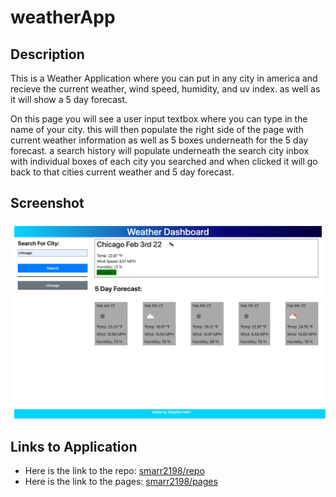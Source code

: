 # weatherApp

## Description

This is a Weather Application where you can put in any city in america and recieve the current weather, wind speed, humidity, and uv index. as well as it will show a 5 day forecast.

On this page you will see a user input textbox where you can type in the name of your city. this will then populate the right side of the page with current weather information as well as 5 boxes underneath for the 5 day forecast. a search history will populate underneath the search city inbox with individual boxes of each city you searched and when clicked it will go back to that cities current weather and 5 day forecast.

## Screenshot

![Schedule Maker that has 9 rows of hours in it that can save daily tasks to local storage.](./img/weatherAppPic.png)

## Links to Application

- Here is the link to the repo: [smarr2198/repo](https://github.com/smarr2198/weatherApp)
- Here is the link to the pages: [smarr2198/pages](https://smarr2198.github.io/weatherApp/)
